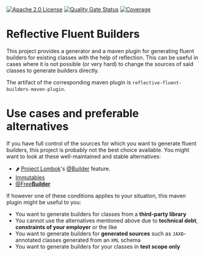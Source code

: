 [![Apache 2.0 License](https://img.shields.io/badge/License-Apache%202.0-orange)](./LICENSE)
[![Quality Gate Status](https://sonarcloud.io/api/project_badges/measure?project=tobias-laa_reflective-fluent-builders&metric=alert_status)](https://sonarcloud.io/summary/new_code?id=tobias-laa_reflective-fluent-builders)
[![Coverage](https://sonarcloud.io/api/project_badges/measure?project=tobias-laa_reflective-fluent-builders&metric=coverage)](https://sonarcloud.io/summary/new_code?id=tobias-laa_reflective-fluent-builders)

# Reflective Fluent Builders
This project provides a generator and a maven plugin for generating fluent builders for existing classes with the help of reflection.
This can be useful in cases where it is not possible (or very hard) to change the sources of said classes to generate builders directly.

The artifact of the corresponding maven plugin is `reflective-fluent-builders-maven-plugin`.

# Use cases and preferable alternatives
If you have full control of the sources for which you want to generate fluent builders, this project is probably not the best choice available. You might want to look at these well-maintained and stable alternatives:
- 🌶️ [Project Lombok](https://projectlombok.org/ "Project Lombok")'s [@Builder](https://projectlombok.org/features/Builder "@Builder") feature.
- [Immutables](https://immutables.github.io/)
- [@Free**Builder**](https://freebuilder.inferred.org/)

If however one of these conditions applies to your situation, this maven plugin might be useful to you:
- You want to generate builders for classes from a **third-party library**
- You cannot use the alternatives mentioned above due to **technical debt**, **constraints of your employer** or the like
- You want to generate builders for **generated sources** such as `JAXB`-annotated classes generated from an `XML` schema
- You want to generate builders for your classes in **test scope only**
